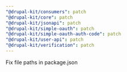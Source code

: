 ```yaml
---
"@drupal-kit/consumers": patch
"@drupal-kit/core": patch
"@drupal-kit/jsonapi": patch
"@drupal-kit/simple-oauth": patch
"@drupal-kit/simple-oauth-auth-code": patch
"@drupal-kit/user-api": patch
"@drupal-kit/verification": patch
---
```


Fix file paths in package.json
